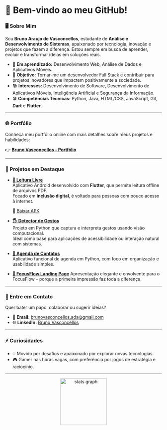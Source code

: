 # 👋 Bem-vindo ao meu GitHub!

### 🖥️ Sobre Mim

Sou **Bruno Araujo de Vasconcellos**, estudante de **Análise e Desenvolvimento de Sistemas**, apaixonado por tecnologia, inovação e projetos que fazem a diferença. Estou sempre em busca de aprender, evoluir e transformar ideias em soluções reais.

- 🌱 **Em aprendizado:** Desenvolvimento Web, Análise de Dados e Aplicativos Móveis.
- 🎯 **Objetivo:** Tornar-me um desenvolvedor Full Stack e contribuir para projetos inovadores que impactem positivamente a sociedade.
- 📚 **Interesses:** Desenvolvimento de Software, Desenvolvimento de Aplicativos Móveis, Inteligência Artificial e Segurança da Informação.
- 🛠️ **Competências Técnicas:** Python, Java, HTML/CSS, JavaScript, Git, **Dart** e **Flutter**.

---

### 🌐 Portfólio

Conheça meu portfólio online com mais detalhes sobre meus projetos e habilidades:

👉 **[Bruno Vasconcellos - Portfólio](https://bruno-portifolio-phi.vercel.app/)**

---

### 🚀 Projetos em Destaque

- **[📱 Leitura Livre](https://github.com/BrunoAV1/Leitura-Livre-APP)**  
  Aplicativo Android desenvolvido com **Flutter**, que permite leitura offline de arquivos PDF.  
  Focado em **inclusão digital**, é voltado para pessoas com pouco acesso à internet.  

  🔗 [Baixar APK](https://github.com/BrunoAV1/Leitura-Livre-APP/releases/latest)  
  
- **[🖐️ Detector de Gestos](https://github.com/BrunoAV1/Detector-de-Gestos)**  
  Projeto em Python que captura e interpreta gestos usando visão computacional.  
  Ideal como base para aplicações de acessibilidade ou interação natural com sistemas.  

- **[📇 Agenda de Contatos](https://github.com/BrunoAV1/Agenda-de-Contatos)**  
  Aplicativo funcional de agenda em Python, com foco em organização e usabilidade simples.

- **[🚀 FocusFlow Landing Page](https://landingpage-focusflow.vercel.app/)**
  Apresentação elegante e envolvente para o FocusFlow – porque a primeira impressão faz toda a diferença.

---

### 💬 Entre em Contato

Quer bater um papo, colaborar ou sugerir ideias?

- 📧 **Email:** [brunovasconcellos.ads@gmail.com](mailto:brunovasconcellos.ads@gmail.com)  
- 🌐 **LinkedIn:** [Bruno Vasconcellos](https://www.linkedin.com/in/bruno-vasconcellos-360070351?utm_source=share&utm_campaign=share_via&utm_content=profile&utm_medium=android_app)

---

### ⚡ Curiosidades

- 💡 Movido por desafios e apaixonado por explorar novas tecnologias.
- 🎮 Gamer nas horas vagas, com preferência por jogos de estratégia e raciocínio.

---

<div align="center">
  <img src="https://github-readme-stats.vercel.app/api?username=BrunoAV1&hide_title=false&hide_rank=false&show_icons=true&include_all_commits=true&count_private=true&disable_animations=false&theme=ocean_dark&locale=en&hide_border=false&order=1" height="150" alt="stats graph"  />
  <img src="https://github-readme-stats.vercel.app/api/top-langs?username=BrunoAV1&locale=en&hide_title=false&layout=compact&card_width=320&langs_count=5&theme=ocean_dark
